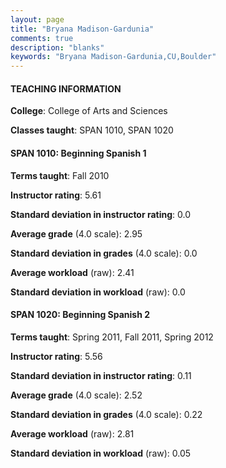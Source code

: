 ```yaml
---
layout: page
title: "Bryana Madison-Gardunia" 
comments: true
description: "blanks"
keywords: "Bryana Madison-Gardunia,CU,Boulder"
---
```

<head>
<script src="https://ajax.googleapis.com/ajax/libs/jquery/2.1.3/jquery.min.js"></script>
<script src="https://dl.dropboxusercontent.com/s/pc42nxpaw1ea4o9/highcharts.js?dl=0"></script>
<!-- <script src="../assets/js/highcharts.js"></script> -->
<style type="text/css">@font-face {
	font-family: "Bebas Neue";
	src: url(https://www.filehosting.org/file/details/544349/BebasNeue Regular.otf) format("opentype");
	}
	h1.Bebas { 
		font-family: "Bebas Neue", Verdana, Tahoma;
	}
</style>
</head>
	   
#### TEACHING INFORMATION

**College**: College of Arts and Sciences

**Classes taught**: SPAN 1010, SPAN 1020

#### SPAN 1010: Beginning Spanish 1

**Terms taught**: Fall 2010

**Instructor rating**: 5.61

**Standard deviation in instructor rating**: 0.0

**Average grade** (4.0 scale): 2.95

**Standard deviation in grades** (4.0 scale): 0.0

**Average workload** (raw): 2.41

**Standard deviation in workload** (raw): 0.0

#### SPAN 1020: Beginning Spanish 2

**Terms taught**: Spring 2011, Fall 2011, Spring 2012

**Instructor rating**: 5.56

**Standard deviation in instructor rating**: 0.11

**Average grade** (4.0 scale): 2.52

**Standard deviation in grades** (4.0 scale): 0.22

**Average workload** (raw): 2.81

**Standard deviation in workload** (raw): 0.05

